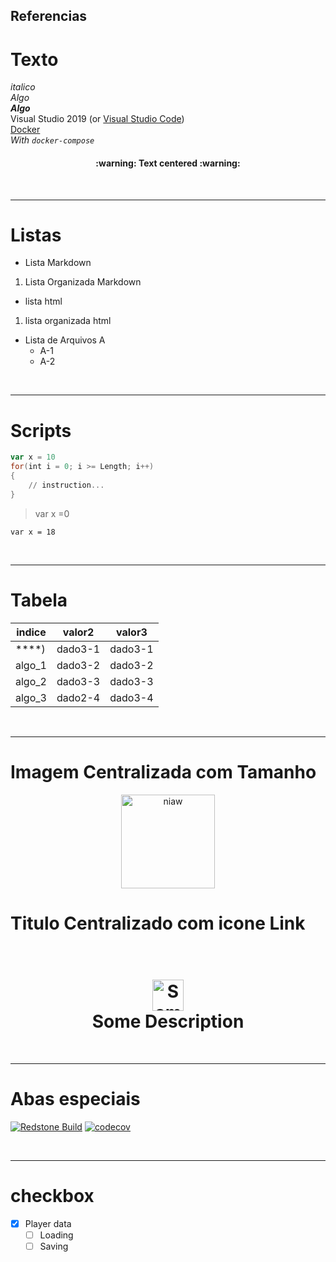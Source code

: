 ## Referencias

# Texto
_italico_  <br>
*Algo* <br>
**_Algo_** <br>
Visual Studio 2019 (or [Visual Studio Code](https://code.visualstudio.com/)) <br>
[Docker](https://www.docker.com/get-started) <br>
*With `docker-compose`*

<h4 align="center">:warning: Text centered :warning:</h4>

<br><hr>

# Listas
- Lista Markdown
1. Lista Organizada Markdown

<ul>
    <li>lista html</li>
</ul>
<ol>
    <li>lista organizada html</li>
</ol>

* Lista de Arquivos A
    * A-1
    * A-2 

<br><hr>

# Scripts
```powershell
var x = 10
for(int i = 0; i >= Length; i++)
{
    // instruction...
}
```
> var x =0

`var x = 18`

<br><hr>

# Tabela
| indice    | valor2  | valor3  |
| --------- | ------- | ------- |
| \*\*\*\*) | dado3-1 | dado3-1 |
| algo_1    | dado3-2 | dado3-2 |
| algo_2    | dado3-3 | dado3-3 |
| algo_3    | dado2-4 | dado3-4 |

<br><hr>

# Imagem Centralizada com Tamanho
<p style="text-align:center;">
<img width="150" src="https://i0.wp.com/gizmodo.uol.com.br/wp-content/blogs.dir/8/files/2021/02/nyan-cat-1.gif?fit=706%2C610&ssl=1" alt="niaw" />

# Titulo Centralizado com icone Link
<h1 align="center">
  <br>
  <a href="https://app.codecov.io/login/gh">
    <img src="https://avatars.githubusercontent.com/oa/119817?s=100&u=87428f0e56edc927fcf673c0bdaf0f175aba9aed&v=4" width=50px alt="Something" />
  </a>
  <br>
  Some Description
  <br>
</h1>

<br><hr>

# Abas especiais
[![Redstone Build](https://github.com/Eastrall/Redstone/actions/workflows/main.yml/badge.svg)](https://github.com/Eastrall/Redstone/actions/workflows/main.yml)
[![codecov](https://codecov.io/gh/Eastrall/Redstone/branch/main/graph/badge.svg?token=RTU5NXR3DP)](https://app.codecov.io/login/gh)

<br><hr>


# checkbox

- [x] Player data
  - [ ] Loading
  - [ ] Saving

